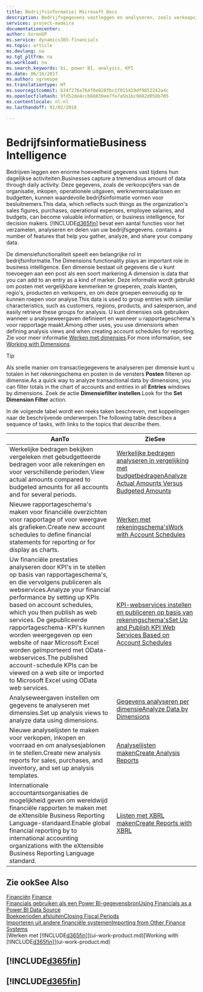```yaml
---
title: Bedrijfsinformatie| Microsoft Docs
description: Bedrijfsgegevens vastleggen en analyseren, zoals verkoopcijfers, inkopen, operationele uitgaven, werknemerssalarissen en budgetten, die waardevolle informatie kunnen zijn voor bedrijfsinformatie of besluitvorming.
services: project-madeira
documentationcenter: 
author: SorenGP
ms.service: dynamics365-financials
ms.topic: article
ms.devlang: na
ms.tgt_pltfrm: na
ms.workload: na
ms.search.keywords: bi, power BI, analysis, KPI
ms.date: 06/16/2017
ms.author: sgroespe
ms.translationtype: HT
ms.sourcegitcommit: b34f276a764f0e828fbc1f015429df9852242a4c
ms.openlocfilehash: 9fd52de4ccb68839ee7fe7a5b1bc9882d058b705
ms.contentlocale: nl-nl
ms.lasthandoff: 02/02/2018

---
```

# <a name="business-intelligence"></a><span data-ttu-id="57c2b-103">Bedrijfsinformatie</span><span class="sxs-lookup"><span data-stu-id="57c2b-103">Business Intelligence</span></span>
<span data-ttu-id="57c2b-104">Bedrijven leggen een enorme hoeveelheid gegevens vast tijdens hun dagelijkse activiteiten.</span><span class="sxs-lookup"><span data-stu-id="57c2b-104">Businesses capture a tremendous amount of data through daily activity.</span></span> <span data-ttu-id="57c2b-105">Deze gegevens, zoals de verkoopcijfers van de organisatie, inkopen, operationele uitgaven, werknemerssalarissen en budgetten, kunnen waardevolle bedrijfsinformatie vormen voor besluitnemers.</span><span class="sxs-lookup"><span data-stu-id="57c2b-105">This data, which reflects such things as the organization's sales figures, purchases, operational expenses, employee salaries, and budgets, can become valuable information, or business intelligence, for decision makers.</span></span> [!INCLUDE[d365fin](includes/d365fin_md.md)]<span data-ttu-id="57c2b-106"> bevat een aantal functies voor het verzamelen, analyseren en delen van uw bedrijfsgegevens.</span><span class="sxs-lookup"><span data-stu-id="57c2b-106"> contains a number of features that help you gather, analyze, and share your company data.</span></span>

<span data-ttu-id="57c2b-107">De dimensiefunctionaliteit speelt een belangrijke rol in bedrijfsinformatie.</span><span class="sxs-lookup"><span data-stu-id="57c2b-107">The Dimensions functionality plays an important role in business intelligence.</span></span> <span data-ttu-id="57c2b-108">Een dimensie bestaat uit gegevens die u kunt toevoegen aan een post als een soort markering.</span><span class="sxs-lookup"><span data-stu-id="57c2b-108">A dimension is data that you can add to an entry as a kind of marker.</span></span> <span data-ttu-id="57c2b-109">Deze informatie wordt gebruikt om posten met vergelijkbare kenmerken te groeperen, zoals klanten, regio's, producten en verkopers, en om deze groepen eenvoudig op te kunnen roepen voor analyse.</span><span class="sxs-lookup"><span data-stu-id="57c2b-109">This data is used to group entries with similar characteristics, such as customers, regions, products, and salesperson, and easily retrieve these groups for analysis.</span></span> <span data-ttu-id="57c2b-110">U kunt dimensies ook gebruiken wanneer u analyseweergaven definieert en wanneer u rapportageschema's voor rapportage maakt.</span><span class="sxs-lookup"><span data-stu-id="57c2b-110">Among other uses, you use dimensions  when defining analysis views and when creating account schedules for reporting.</span></span> <span data-ttu-id="57c2b-111">Zie voor meer informatie [Werken met dimensies](finance-dimensions.md).</span><span class="sxs-lookup"><span data-stu-id="57c2b-111">For more information, see [Working with Dimensions](finance-dimensions.md).</span></span>

> [!TIP]
> <span data-ttu-id="57c2b-112">Als snelle manier om transactiegegevens te analyseren per dimensie kunt u totalen in het rekeningschema en posten in de vensters **Posten** filteren op dimensie.</span><span class="sxs-lookup"><span data-stu-id="57c2b-112">As a quick way to analyze transactional data by dimensions, you can filter totals in the chart of accounts and entries in all **Entries** windows by dimensions.</span></span> <span data-ttu-id="57c2b-113">Zoek de actie **Dimensiefilter instellen**.</span><span class="sxs-lookup"><span data-stu-id="57c2b-113">Look for the **Set Dimension Filter** action.</span></span>  

<span data-ttu-id="57c2b-114">In de volgende tabel wordt een reeks taken beschreven, met koppelingen naar de beschrijvende onderwerpen.</span><span class="sxs-lookup"><span data-stu-id="57c2b-114">The following table describes a sequence of tasks, with links to the topics that describe them.</span></span>  

| <span data-ttu-id="57c2b-115">Aan</span><span class="sxs-lookup"><span data-stu-id="57c2b-115">To</span></span> | <span data-ttu-id="57c2b-116">Zie</span><span class="sxs-lookup"><span data-stu-id="57c2b-116">See</span></span> |
| --- | --- |
|<span data-ttu-id="57c2b-117">Werkelijke bedragen bekijken vergeleken met gebudgetteerde bedragen voor alle rekeningen en voor verschillende perioden.</span><span class="sxs-lookup"><span data-stu-id="57c2b-117">View actual amounts compared to budgeted amounts for all accounts and for several periods.</span></span>|[<span data-ttu-id="57c2b-118">Werkelijke bedragen analyseren in vergelijking met budgetbedragen</span><span class="sxs-lookup"><span data-stu-id="57c2b-118">Analyze Actual Amounts Versus Budgeted Amounts</span></span>](bi-how-analyze-actual-versus-budget.md)|
|<span data-ttu-id="57c2b-119">Nieuwe rapportageschema's maken voor financiële overzichten voor rapportage of voor weergave als grafieken.</span><span class="sxs-lookup"><span data-stu-id="57c2b-119">Create new account schedules to define financial statements for reporting or for display as charts.</span></span>|[<span data-ttu-id="57c2b-120">Werken met rekeningschema's</span><span class="sxs-lookup"><span data-stu-id="57c2b-120">Work with Account Schedules</span></span>](bi-how-work-account-schedule.md)|
|<span data-ttu-id="57c2b-121">Uw financiële prestaties analyseren door KPI's in te stellen op basis van rapportageschema's, en die vervolgens publiceren als webservices.</span><span class="sxs-lookup"><span data-stu-id="57c2b-121">Analyze your financial performance by setting up KPIs based on account schedules, which you then publish as web services.</span></span> <span data-ttu-id="57c2b-122">De gepubliceerde rapportageschema-KPI's kunnen worden weergegeven op een website of naar Microsoft Excel worden geïmporteerd met OData-webservices.</span><span class="sxs-lookup"><span data-stu-id="57c2b-122">The published account-schedule KPIs can be viewed on a web site or imported to Microsoft Excel using OData web services.</span></span>|[<span data-ttu-id="57c2b-123">KPI-webservices instellen en publiceren op basis van rekeningschema's</span><span class="sxs-lookup"><span data-stu-id="57c2b-123">Set Up and Publish KPI Web Services Based on Account Schedules</span></span>](bi-how-to-set-up-and-publish-kpi-web-services-based-on-account-schedules.md)|
|<span data-ttu-id="57c2b-124">Analyseweergaven instellen om gegevens te analyseren met dimensies.</span><span class="sxs-lookup"><span data-stu-id="57c2b-124">Set up analysis views to analyze data using dimensions.</span></span>|[<span data-ttu-id="57c2b-125">Gegevens analyseren per dimensie</span><span class="sxs-lookup"><span data-stu-id="57c2b-125">Analyze Data by Dimensions</span></span>](bi-how-analyze-data-dimension.md)|
|<span data-ttu-id="57c2b-126">Nieuwe analyselijsten te maken voor verkopen, inkopen en voorraad en om analysesjablonen in te stellen.</span><span class="sxs-lookup"><span data-stu-id="57c2b-126">Create new analysis reports for sales, purchases, and inventory, and set up analysis templates.</span></span>|[<span data-ttu-id="57c2b-127">Analyselijsten maken</span><span class="sxs-lookup"><span data-stu-id="57c2b-127">Create Analysis Reports</span></span>](bi-how-create-analysis-views-reports.md)|
|<span data-ttu-id="57c2b-128">Internationale accountantsorganisaties de mogelijkheid geven om wereldwijd financiële rapporten te maken met de eXtensible Business Reporting Language-standaard.</span><span class="sxs-lookup"><span data-stu-id="57c2b-128">Enable global financial reporting by to international accounting organizations with the eXtensible Business Reporting Language standard.</span></span>|[<span data-ttu-id="57c2b-129">Lijsten met XBRL maken</span><span class="sxs-lookup"><span data-stu-id="57c2b-129">Create Reports with XBRL</span></span>](bi-create-reports-with-xbrl.md)|

## <a name="see-also"></a><span data-ttu-id="57c2b-130">Zie ook</span><span class="sxs-lookup"><span data-stu-id="57c2b-130">See Also</span></span>
<span data-ttu-id="57c2b-131">[Financiën](finance.md)  </span><span class="sxs-lookup"><span data-stu-id="57c2b-131">[Finance](finance.md)  </span></span>  
[<span data-ttu-id="57c2b-132">Financials gebruiken als een Power BI-gegevensbron</span><span class="sxs-lookup"><span data-stu-id="57c2b-132">Using Financials as a Power BI Data Source</span></span>](across-how-use-financials-data-source-powerbi.md)  
[<span data-ttu-id="57c2b-133">Boekperioden afsluiten</span><span class="sxs-lookup"><span data-stu-id="57c2b-133">Closing Fiscal Periods</span></span>](year-close-years-periods.md)  
[<span data-ttu-id="57c2b-134">Importeren uit andere financiële systemen</span><span class="sxs-lookup"><span data-stu-id="57c2b-134">Importing from Other Finance Systems</span></span>](upload-data.md)  
<span data-ttu-id="57c2b-135">[Werken met [!INCLUDE[d365fin](includes/d365fin_md.md)]](ui-work-product.md)</span><span class="sxs-lookup"><span data-stu-id="57c2b-135">[Working with [!INCLUDE[d365fin](includes/d365fin_md.md)]](ui-work-product.md)</span></span>

## [!INCLUDE[d365fin](includes/free_trial_md.md)]  
## [!INCLUDE[d365fin](includes/training_link_md.md)]

